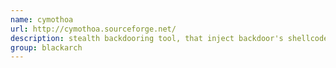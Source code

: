 ```yaml
---
name: cymothoa
url: http://cymothoa.sourceforge.net/
description: stealth backdooring tool, that inject backdoor's shellcode into an existing process. URL : http://cymothoa.sourceforge.net/ Groups : blackarch blackarch-backdoor
group: blackarch
---
```


